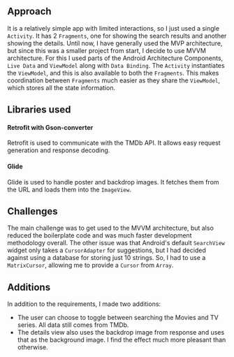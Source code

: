 ## Approach
It is a relatively simple app with limited interactions, so I just used a single `Activity`.
It has 2 `Fragments`, one for showing the search results and another showing the details.
Until now, I have generally used the MVP architecture, but since this was a smaller project from start, I decide to use MVVM architecture.
For this I used parts of the Android Architecture Components, `Live Data` and `ViewModel` along with `Data Binding`.
The `Activity` instantiates the `ViewModel`, and this is also available to both the `Fragments`.
This makes coordination between `Fragments` much easier as they share the `ViewModel`, which stores all the state information.

## Libraries used
####  Retrofit with Gson-converter
Retrofit is used to communicate with the TMDb API. It allows easy request generation and response decoding.

#### Glide
Glide is used to handle poster and backdrop images. It fetches them from the URL and loads them into the `ImageView`.

## Challenges
The main challenge was to get used to the MVVM architecture, but also reduced the boilerplate code and was much faster development methodology overall.
The other issue was that Android's default `SearchView` widget only takes a `CursorAdapter` for suggestions, but I had decided against using a database for storing just 10 strings.
So, I had to use a `MatrixCursor`, allowing me to provide a `Cursor` from `Array`.

## Additions
In addition to the requirements, I made two additions:
-  The user can choose to toggle between searching the Movies and TV series. All data still comes from TMDb.
-  The details view also uses the backdrop image from response and uses that as the background image. I find the effect much more pleasant than otherwise.
